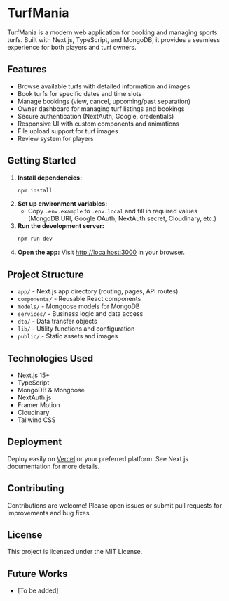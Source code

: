 # TurfMania

TurfMania is a modern web application for booking and managing sports turfs. Built with Next.js, TypeScript, and MongoDB, it provides a seamless experience for both players and turf owners.

## Features
- Browse available turfs with detailed information and images
- Book turfs for specific dates and time slots
- Manage bookings (view, cancel, upcoming/past separation)
- Owner dashboard for managing turf listings and bookings
- Secure authentication (NextAuth, Google, credentials)
- Responsive UI with custom components and animations
- File upload support for turf images
- Review system for players

## Getting Started

1. **Install dependencies:**
   ```bash
   npm install
   ```
2. **Set up environment variables:**
   - Copy `.env.example` to `.env.local` and fill in required values (MongoDB URI, Google OAuth, NextAuth secret, Cloudinary, etc.)
3. **Run the development server:**
   ```bash
   npm run dev
   ```
4. **Open the app:**
   Visit [http://localhost:3000](http://localhost:3000) in your browser.

## Project Structure
- `app/` - Next.js app directory (routing, pages, API routes)
- `components/` - Reusable React components
- `models/` - Mongoose models for MongoDB
- `services/` - Business logic and data access
- `dto/` - Data transfer objects
- `lib/` - Utility functions and configuration
- `public/` - Static assets and images

## Technologies Used
- Next.js 15+
- TypeScript
- MongoDB & Mongoose
- NextAuth.js
- Framer Motion
- Cloudinary
- Tailwind CSS

## Deployment
Deploy easily on [Vercel](https://vercel.com/) or your preferred platform. See Next.js documentation for more details.

## Contributing
Contributions are welcome! Please open issues or submit pull requests for improvements and bug fixes.

## License
This project is licensed under the MIT License.

## Future Works
- [To be added]
